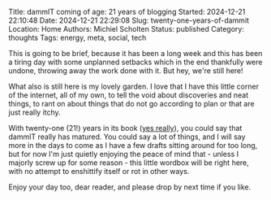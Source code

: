 Title: dammIT coming of age: 21 years of blogging
Started: 2024-12-21 22:10:48
Date: 2024-12-21 22:29:08
Slug: twenty-one-years-of-dammit
Location: Home
Authors: Michiel Scholten
Status: published
Category: thoughts
Tags: energy, meta, social, tech

This is going to be brief, because it has been a long week and this has been a tiring day with some unplanned setbacks which in the end thankfully were undone, throwing away the work done with it. But hey, we're still here!

What also is still here is my lovely garden. I love that I have this little corner of the internet, all of my own, to tell the void about discoveries and neat things, to rant on about things that do not go according to plan or that are just really itchy.

With twenty-one (21!) years in its book ([yes really]({filename}../posts/20031221-my-very-own-rantbox.md)), you could say that dammIT really has matured. You could say a lot of things, and I will say more in the days to come as I have a few drafts sitting around for too long, but for now I'm just quietly enjoying the peace of mind that - unless I majorly screw up for some reason - this little wordbox will be right here, with no attempt to enshittify itself or rot in other ways.

Enjoy your day too, dear reader, and please drop by next time if you like.
